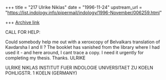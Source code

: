 +++
title = "217 Ulrike Niklas"
date = "1996-11-24"
upstream_url = "https://list.indology.info/pipermail/indology/1996-November/006259.html"

+++
[Archive link](https://list.indology.info/pipermail/indology/1996-November/006259.html)

CALL FOR HELP:

Could somebody help me out with a xeroxcopy of Belvalkars translation of 
Kavdarsha I and II ?
The booklet has vanished from the library where I had used it - and here 
around, I cant trace a copy. I need it urgently for completing my thesis.
Thanks.   ULRIKE

ULRIKE NIKLAS
INSTITUT FUER INDOLOGIE
UNIVERSITAET ZU KOELN
POHLIGSTR. 1
KOELN    (GERMANY)




